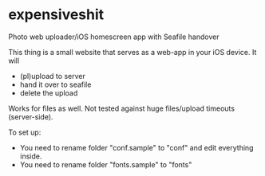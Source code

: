 # expensiveshit
Photo web uploader/iOS homescreen app with Seafile handover

This thing is a small website that serves as a web-app in your iOS device.
It will 
- (pl)upload to server
- hand it over to seafile
- delete the upload

Works for files as well.
Not tested against huge files/upload timeouts (server-side).

To set up:
- You need to rename folder "conf.sample" to "conf" and edit everything inside.
- You need to rename folder "fonts.sample" to "fonts"
